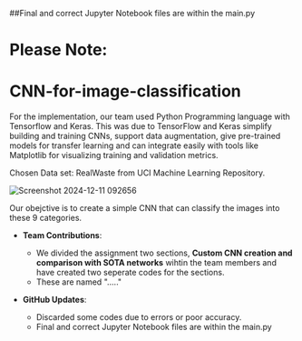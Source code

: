 ##Final and correct Jupyter Notebook files are within the main.py
# Please Note: 

# CNN-for-image-classification

For the implementation, our team used Python Programming language with Tensorflow and
Keras. This was due to TensorFlow and Keras simplify building and training CNNs, support data
augmentation, give pre-trained models for transfer learning and can integrate easily with tools like
Matplotlib for visualizing training and validation metrics.

Chosen Data set: RealWaste from UCI Machine Learning Repository.

![Screenshot 2024-12-11 092656](https://github.com/user-attachments/assets/6bca0bf0-1329-4ea2-b3ca-7c92f807f4d5)

 Our obejctive is to create a simple CNN that can classify the images into these 9 categories.


- **Team Contributions**:
  - We divided the assignment two sections, **Custom CNN creation and comparison with SOTA networks** wihtin the team members and have created two seperate codes for the sections.
  - These are named "....."

- **GitHub Updates**:
  - Discarded some codes due to errors or poor accuracy.
  - Final and correct Jupyter Notebook files are within the main.py

